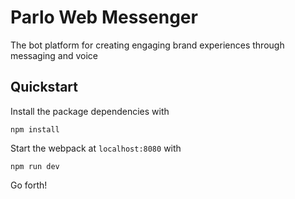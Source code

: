 # Parlo Web Messenger

The bot platform for creating engaging brand experiences through messaging and voice

## Quickstart

Install the package dependencies with
```
npm install
```

Start the webpack at `localhost:8080` with
```
npm run dev
```

Go forth!